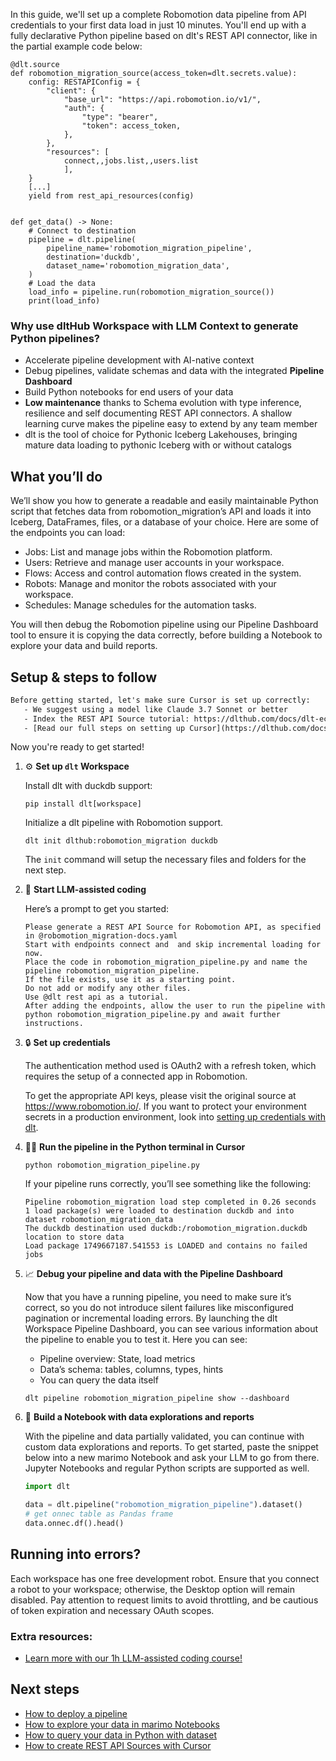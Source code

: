 In this guide, we'll set up a complete Robomotion data pipeline from API credentials to your first data load in just 10 minutes. You'll end up with a fully declarative Python pipeline based on dlt's REST API connector, like in the partial example code below:

```python-outcome
@dlt.source
def robomotion_migration_source(access_token=dlt.secrets.value):
    config: RESTAPIConfig = {
        "client": {
            "base_url": "https://api.robomotion.io/v1/",
            "auth": {
                "type": "bearer",
                "token": access_token,
            },
        },
        "resources": [
            connect,,jobs.list,,users.list
            ],
    }
    [...]
    yield from rest_api_resources(config)


def get_data() -> None:
    # Connect to destination
    pipeline = dlt.pipeline(
        pipeline_name='robomotion_migration_pipeline',
        destination='duckdb',
        dataset_name='robomotion_migration_data', 
    )
    # Load the data
    load_info = pipeline.run(robomotion_migration_source())
    print(load_info) 
```

### Why use dltHub Workspace with LLM Context to generate Python pipelines?

- Accelerate pipeline development with AI-native context
- Debug pipelines, validate schemas and data with the integrated **Pipeline Dashboard**
- Build Python notebooks for end users of your data
- **Low maintenance** thanks to Schema evolution with type inference, resilience and self documenting REST API connectors. A shallow learning curve makes the pipeline easy to extend by any team member
- dlt is the tool of choice for Pythonic Iceberg Lakehouses, bringing mature data loading to pythonic Iceberg with or without catalogs

## What you’ll do

We’ll show you how to generate a readable and easily maintainable Python script that fetches data from robomotion_migration’s API and loads it into Iceberg, DataFrames, files, or a database of your choice. Here are some of the endpoints you can load:

- Jobs: List and manage jobs within the Robomotion platform.
- Users: Retrieve and manage user accounts in your workspace.
- Flows: Access and control automation flows created in the system.
- Robots: Manage and monitor the robots associated with your workspace.
- Schedules: Manage schedules for the automation tasks.

You will then debug the Robomotion pipeline using our Pipeline Dashboard tool to ensure it is copying the data correctly, before building a Notebook to explore your data and build reports.

## Setup & steps to follow

```default
Before getting started, let's make sure Cursor is set up correctly:
   - We suggest using a model like Claude 3.7 Sonnet or better
   - Index the REST API Source tutorial: https://dlthub.com/docs/dlt-ecosystem/verified-sources/rest_api/ and add it to context as **@dlt rest api**
   - [Read our full steps on setting up Cursor](https://dlthub.com/docs/dlt-ecosystem/llm-tooling/cursor-restapi#23-configuring-cursor-with-documentation)
```

Now you're ready to get started!

1. ⚙️ **Set up `dlt` Workspace**
    
    Install dlt with duckdb support:
    ```shell
    pip install dlt[workspace]
    ```

    Initialize a dlt pipeline with Robomotion support.
    ```shell
    dlt init dlthub:robomotion_migration duckdb
    ```

    The `init` command will setup the necessary files and folders for the next step.
    
2. 🤠 **Start LLM-assisted coding**
    
    Here’s a prompt to get you started:
    
    ```prompt
    Please generate a REST API Source for Robomotion API, as specified in @robomotion_migration-docs.yaml 
    Start with endpoints connect and  and skip incremental loading for now. 
    Place the code in robomotion_migration_pipeline.py and name the pipeline robomotion_migration_pipeline. 
    If the file exists, use it as a starting point. 
    Do not add or modify any other files. 
    Use @dlt rest api as a tutorial. 
    After adding the endpoints, allow the user to run the pipeline with python robomotion_migration_pipeline.py and await further instructions.
    ```

    
3. 🔒 **Set up credentials** 
    
    The authentication method used is OAuth2 with a refresh token, which requires the setup of a connected app in Robomotion.
    
    To get the appropriate API keys, please visit the original source at https://www.robomotion.io/.
    If you want to protect your environment secrets in a production environment, look into [setting up credentials with dlt](https://dlthub.com/docs/walkthroughs/add_credentials).
    
4. 🏃‍♀️ **Run the pipeline in the Python terminal in Cursor**
    
    ```shell
    python robomotion_migration_pipeline.py
    ```
    
    If your pipeline runs correctly, you’ll see something like the following:
    
    ```shell
    Pipeline robomotion_migration load step completed in 0.26 seconds
    1 load package(s) were loaded to destination duckdb and into dataset robomotion_migration_data
    The duckdb destination used duckdb:/robomotion_migration.duckdb location to store data
    Load package 1749667187.541553 is LOADED and contains no failed jobs
    ```
    
5. 📈 **Debug your pipeline and data with the Pipeline Dashboard**

    Now that you have a running pipeline, you need to make sure it’s correct, so you do not introduce silent failures like misconfigured pagination or incremental loading errors. By launching the dlt Workspace Pipeline Dashboard, you can see various information about the pipeline to enable you to test it. Here you can see:
    - Pipeline overview: State, load metrics
    - Data’s schema: tables, columns, types, hints
    - You can query the data itself
    
    ```shell
    dlt pipeline robomotion_migration_pipeline show --dashboard
    ```
    
6. 🐍 **Build a Notebook with data explorations and reports**

    With the pipeline and data partially validated, you can continue with custom data explorations and reports. To get started, paste the snippet below into a new marimo Notebook and ask your LLM to go from there. Jupyter Notebooks and regular Python scripts are supported as well.

    
    ```python
    import dlt

   data = dlt.pipeline("robomotion_migration_pipeline").dataset()
   # get onnec table as Pandas frame
   data.onnec.df().head()
    ```

## Running into errors?

Each workspace has one free development robot. Ensure that you connect a robot to your workspace; otherwise, the Desktop option will remain disabled. Pay attention to request limits to avoid throttling, and be cautious of token expiration and necessary OAuth scopes.

### Extra resources:

- [Learn more with our 1h LLM-assisted coding course!](https://www.youtube.com/watch?v=GGid70rnJuM)

## Next steps

- [How to deploy a pipeline](https://dlthub.com/docs/walkthroughs/deploy-a-pipeline)
- [How to explore your data in marimo Notebooks](https://dlthub.com/docs/general-usage/dataset-access/marimo)
- [How to query your data in Python with dataset](https://dlthub.com/docs/general-usage/dataset-access/dataset)
- [How to create REST API Sources with Cursor](https://dlthub.com/docs/dlt-ecosystem/llm-tooling/cursor-restapi)